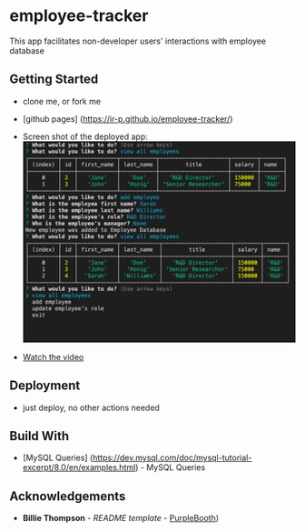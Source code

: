 # employee-tracker
This app facilitates non-developer users' interactions with employee database

## Getting Started

* clone me, or fork me
* [github pages] (https://ir-p.github.io/employee-tracker/)

* Screen shot of the deployed app: ![Screen Shot Of The Deployed App](assets/screenshot.png)
* [Watch the video](https://drive.google.com/file/d/1J2Nn1_K0bZQBewmSfuCasMtuwBt1uwhj/view?usp=sharing)

## Deployment
* just deploy, no other actions needed

## Build With 

* [MySQL Queries] (https://dev.mysql.com/doc/mysql-tutorial-excerpt/8.0/en/examples.html) - MySQL Queries

## Acknowledgements
* **Billie Thompson** - *README template* - [PurpleBooth](https://github.com/PurpleBooth))

